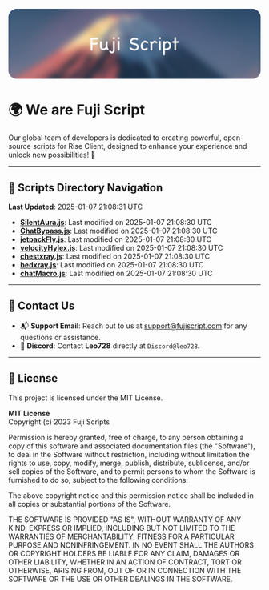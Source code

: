 ![Banner](.github/b.webp)

# 🌍 **We are Fuji Script**

Our global team of developers is dedicated to creating powerful, open-source scripts for Rise Client, designed to enhance your experience and unlock new possibilities! 🌟

---
<!-- SCRIPTS_NAVIGATION_START -->
## 📂 **Scripts Directory Navigation**

**Last Updated**: 2025-01-07 21:08:31 UTC

- **[SilentAura.js](scripts/SilentAura.js)**: Last modified on 2025-01-07 21:08:30 UTC
- **[ChatBypass.js](scripts/ChatBypass.js)**: Last modified on 2025-01-07 21:08:30 UTC
- **[jetpackFly.js](scripts/jetpackFly.js)**: Last modified on 2025-01-07 21:08:30 UTC
- **[velocityHylex.js](scripts/velocityHylex.js)**: Last modified on 2025-01-07 21:08:30 UTC
- **[chestxray.js](scripts/chestxray.js)**: Last modified on 2025-01-07 21:08:30 UTC
- **[bedxray.js](scripts/bedxray.js)**: Last modified on 2025-01-07 21:08:30 UTC
- **[chatMacro.js](scripts/chatMacro.js)**: Last modified on 2025-01-07 21:08:30 UTC

<!-- SCRIPTS_NAVIGATION_END -->

---

## 💬 **Contact Us**  
- 📬 **Support Email**: Reach out to us at [support@fujiscript.com](mailto:support@fujiscript.com) for any questions or assistance.  
- 💬 **Discord**: Contact **Leo728** directly at `Discord@leo728`.

---

## 📜 **License**

This project is licensed under the MIT License.  

**MIT License**  
Copyright (c) 2023 Fuji Scripts  

Permission is hereby granted, free of charge, to any person obtaining a copy of this software and associated documentation files (the "Software"), to deal in the Software without restriction, including without limitation the rights to use, copy, modify, merge, publish, distribute, sublicense, and/or sell copies of the Software, and to permit persons to whom the Software is furnished to do so, subject to the following conditions:  

The above copyright notice and this permission notice shall be included in all copies or substantial portions of the Software.  

THE SOFTWARE IS PROVIDED "AS IS", WITHOUT WARRANTY OF ANY KIND, EXPRESS OR IMPLIED, INCLUDING BUT NOT LIMITED TO THE WARRANTIES OF MERCHANTABILITY, FITNESS FOR A PARTICULAR PURPOSE AND NONINFRINGEMENT. IN NO EVENT SHALL THE AUTHORS OR COPYRIGHT HOLDERS BE LIABLE FOR ANY CLAIM, DAMAGES OR OTHER LIABILITY, WHETHER IN AN ACTION OF CONTRACT, TORT OR OTHERWISE, ARISING FROM, OUT OF OR IN CONNECTION WITH THE SOFTWARE OR THE USE OR OTHER DEALINGS IN THE SOFTWARE.  
